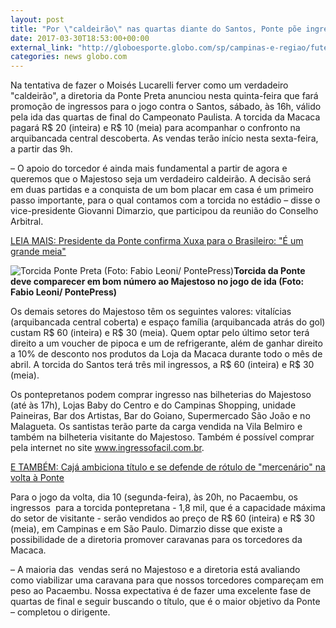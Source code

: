 ```yaml
---
layout: post
title: "Por \"caldeirão\" nas quartas diante do Santos, Ponte põe ingressos a R$ 20 "
date: 2017-03-30T18:53:00+00:00
external_link: "http://globoesporte.globo.com/sp/campinas-e-regiao/futebol/times/ponte-preta/noticia/2017/03/por-caldeirao-nas-quartas-diante-do-santos-ponte-poe-ingressos-r-20.html"
categories: news globo.com
---
```

Na tentativa de fazer o Moisés Lucarelli ferver como um verdadeiro "caldeirão", a diretoria da Ponte Preta anunciou nesta quinta-feira que fará promoção de ingressos para o jogo contra o Santos, sábado, às 16h, válido pela ida das quartas de final do Campeonato Paulista. A torcida da Macaca pagará R$ 20 (inteira) e R$ 10 (meia) para acompanhar o confronto na arquibancada central descoberta. As vendas terão início nesta sexta-feira, a partir das 9h.   
  
– O apoio do torcedor é ainda mais fundamental a partir de agora e queremos que o Majestoso seja um verdadeiro caldeirão. A decisão será em duas partidas e a conquista de um bom placar em casa é um primeiro passo importante, para o qual contamos com a torcida no estádio – disse o vice-presidente Giovanni Dimarzio, que participou da reunião do Conselho Arbitral.

[LEIA MAIS: Presidente da Ponte confirma Xuxa para o Brasileiro: "É um grande meia"](http://globoesporte.globo.com/sp/campinas-e-regiao/futebol/noticia/2017/03/presidente-da-ponte-confirma-xuxa-para-o-brasileiro-e-um-grande-meia.html)

 ![Torcida Ponte Preta (Foto: Fabio Leoni/ PontePress)](http://s2.glbimg.com/SMYiDM3Z5z761nzlTFuCME3FMjY=/0x52:1000x617/690x390/s.glbimg.com/es/ge/f/original/2017/02/20/torcida.ponte.jpg "Torcida Ponte Preta (Foto: Fabio Leoni/ PontePress)")**Torcida da Ponte deve comparecer em bom número ao Majestoso no jogo de ida&nbsp;(Foto: Fabio Leoni/ PontePress)**

Os demais setores do Majestoso têm os seguintes valores: vitalícias (arquibancada central coberta) e espaço família (arquibancada atrás do gol) custam R$ 60 (inteira) e R$ 30 (meia). Quem optar pelo último setor terá direito a um voucher de pipoca e um de refrigerante, além de ganhar direito a 10% de desconto nos produtos da Loja da Macaca durante todo o mês de abril. A torcida do Santos terá três mil ingressos, a R$ 60 (inteira) e R$ 30 (meia). &nbsp;  
  
Os pontepretanos podem comprar ingresso nas bilheterias do Majestoso (até às 17h), Lojas Baby do Centro e do Campinas Shopping, unidade Paineiras, Bar dos Artistas, Bar do Goiano, Supermercado São João e no Malagueta. Os santistas terão parte da carga vendida na Vila Belmiro e também na bilheteria visitante do Majestoso. Também é possível comprar pela internet no site www.ingressofacil.com.br.  
  
[E TAMBÉM: Cajá ambiciona título e se defende de rótulo de "mercenário" na volta à Ponte](http://globoesporte.globo.com/sp/campinas-e-regiao/futebol/times/ponte-preta/noticia/2017/03/caja-ambiciona-titulo-e-se-defende-de-rotulo-de-mercenario-na-volta-ponte.html)

Para o jogo da volta, dia 10 (segunda-feira), às 20h, no Pacaembu, os ingressos&nbsp; para a torcida pontepretana - 1,8 mil, que é a capacidade máxima do setor de visitante - serão vendidos ao preço de R$ 60 (inteira) e R$ 30 (meia), em Campinas e em São Paulo. Dimarzio disse que existe a possibilidade de a diretoria promover caravanas para os torcedores da Macaca.  
  
– A maioria das&nbsp; vendas será no Majestoso e a diretoria está avaliando como viabilizar uma caravana para que nossos torcedores compareçam em peso ao Pacaembu. Nossa expectativa é de fazer uma excelente fase de quartas de final e seguir buscando o título, que é o maior objetivo da Ponte – completou o dirigente.

